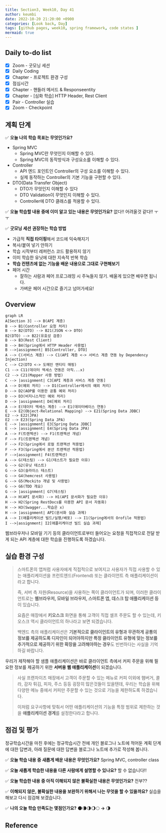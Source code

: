 ```yaml
---
title: Section3, Week10, Day 41
author: keumbi
date: 2022-10-20 21:20:00 +0900
categories: [Look back, Day]
tags: [github pages, week10, spring framework, code states ]
mermaid: true
---
```



## Daily to-do list

- [x]  Zoom - 굿모닝 세션
- [x]  Daily Coding
- [x]  Chapter - 프로젝트 환경 구성
- [x]  점심시간
- [x]  Chapter - 핸들러 메서드 & Responseentity
- [x]  Chapter - [심화 학습] HTTP Header, Rest Client
- [x]  Pair - Controller 실습
- [x]  Zoom - Checkpoint

## 계획 단계

✅ **오늘 나의 학습 목표는 무엇인가요?**
- Spring MVC
  - Spring MVC란 무엇인지 이해할 수 있다.
  - Spring MVC의 동작방식과 구성요소를 이해할 수 있다.
- Controller
  - API 엔드 포인트인 Controller의 구성 요소를 이해할 수 있다.
  - 실제 동작하는 Controller의 기본 기능을 구현할 수 있다.
- DTO(Data Transfer Object)
  - DTO가 무엇인지 이해할 수 있다
  - DTO Validation이 무엇인지 이해할 수 있다.
  - Controller에 DTO 클래스를 적용할 수 있다.

✅ **오늘 학습할 내용 중에 이미 알고 있는 내용은 무엇인가요?** 없다!! 어려울것 같다!! ㅜㅜ

✅ **굿모닝 세션**
**권장하는 학습 방법**
* 가급적 **직접 타이핑**해서 코드에 익숙해지기
* 복사/붙여 넣기 안하기
* 학습 시작부터 레퍼런스 코드 활용하지 않기
* 이미 학습한 유닛에 대한 지속적 반복 학습
* **학습 컨텐츠에 없는 기능을 배운 내용으로 그대로 구현해보기**
* 페어 시간
  * 잘하는 사람과 페어 프로그래밍 시 주눅들지 않기. 배울게 있으면 배우면 됩니다.
  * 가벼운 페어 시간으로 즐기고 넘어가세요!

## Overview
```mermaid
graph LR
A[Section 3] --> B(API 계층)
B --> B1(Controller 요청 처리)
B --> B2(DTO) --> B21(JSON <-> DTO)
B2(DTO) --> B22(유효성 검증)
B --> B3(Rest Client)
B --> B4(Spring에서 HTTP Header 사용법)
B -->|assignment| B5[Controller, DTO]
A --> C(서비스 계층) --> C1(API 계층 <-> 서비스 계층 연동 by Dependency Injection)
C --> C2(DTO <-> 도메인 엔티티 매핑)
C1 --> C11(데이터 엑세스 연동은 아직...x)
C2 --> C21(Mapper 사용 방법)
C --> |assignment| C3[API 계층과 서비스 계층 연동]
A --> D(예외 처리) --> D1(Controller에서의 예외 처리)
D --> D2(AOP를 이용한 공통 예외 처리)
D --> D3(비지니스적인 예외 처리)
D --> |assignment| D4[예외 처리]
A --> E(데이터 엑세스 계층) --> E1(데이터베이스 연동)
E --> E2(Object-Relational Mapping) --> E21(Spring Data JDBC)
E2 --> E22(JPA)
E2 --> E23(Spring Data JPA)
E --> |assignment| E3[Spring Data JDBC]
E --> |assignment| E4(Spring Data JPA)
A --> F(트렌젝션) --> F1(트렌젝션 개념)
F --> F1(트렌젝션 개념)
F --> F2(Spring에서 로컬 트랜잭션 적용법)
F --> F3(Spring에서 분산 트랜잭션 적용법)
F -->|assignment| F4(트렌젝션)
A --> G(테스팅) --> G1(테스트가 필요한 이유)
G --> G2(유닛 테스트)
G --> G3(슬라이스 테스트)
G --> G4(hemcrest 사용법)
G --> G5(Mockito 개념 및 사용법)
G --> G6(TDD 개요)
G --> |assignment| G7(테스팅)
A --> H(API 문서화) --> H1(API 문서화가 필요한 이유)
H --> H2(Spring RestDocs를 이용한 API 문서 자동화)
H --> H3(Swagger...학습은 x)
H --> |assignment| API(문서화 실습 과제)
A --> I(애플리케이션 빌드/실행/배포) --> I1(Spring에서의 Orofile 적용법)
I -->|assignment| I2[애플리케이션 빌드 실습 과제]
```

웹브라우저나 모바일 기기 등의 클라이언트로부터 들어오는 요청을 직접적으로 전달 받게 되는 API 계층에 대한 학습을 진행하도록 하겠습니다.


## 실습 환경 구성
> 스마트폰의 앱처럼 사용자에게 직접적으로 보여지고 사용자가 직접 사용할 수 있는 애플리케이션을 프런트엔드(Frontend) 또는 클라이언트 측 애플리케이션이라고 합니다.
>
>
> 즉, 서버 측 자원(Resource)을 사용하는 쪽이 클라이언트가 되며, 이러한 클라이언트로는 **웹브라우저, 모바일 브라우저, 스마트폰 앱, 데스크 탑 애플리케이션 등**이 있습니다.
>
> 요즘은 매장에서 **키오스크** 화면을 통해 고객이 직접 셀프 주문도 할 수 있는데, 키오스크 역시 클라이언트의 하나라고 보면 되겠습니다.
>
> 백엔드 측의 애플리케이션은 **기본적으로 클라이언트의 유형과 무관하게 공통의 정보를 제공하도록 디자인이 되어야하지만 특정 클라이언트 유형에 맞는 정보를 추가적으로 제공하기 위한 확장을 고려해야하는 경우**도 빈번하다는 사실을 기억하길 바랍니다.
>

우리가 제작해야 할 샘플 애플리케이션은 바로 클라이언트 측에서 커피 주문을 위해 필요한 정보를 제공하기 위한 **서버용 웹 애플리케이션**이 되겠습니다.

> 사실 프랜차이즈 매장에서 고객이 주문할 수 있는 메뉴로 커피 이외에 햄버거, 콜라, 감자 튀김, 피자, 주스 등등 굉장히 많은것들이 있을텐데, 우리는 학습을 위해 다양한 메뉴 중에서 커피만 주문할 수 있는 것으로 기능을 제한하도록 하겠습니다.
>
>
> 이처럼 요구사항에 맞춰서 어떤 애플리케이션의 기능을 특정 범위로 제한하는 것을 **애플리케이션 경계**를 설정한다라고 합니다.
>



## 점검 및 평가

정규학습시간을 마친 후에는 정규학습시간 전에 개인 블로그나 노트에 적어둔 계획 단계에 대한 답변과, 아래 질문에 대한 답변을 블로그나 노트에 추가로 작성해 봅니다.

  ✅ **오늘 학습 내용 중 새롭게 배운 내용은 무엇인가요?** Spring MVC, controller class

  ✅ **오늘 새롭게 학습한 내용을 다른 사람에게 설명할 수 있나요?** 할 수 없습니다!!

  ✅ **오늘 학습한 내용 중 아직 이해되지 않은 불확실한 내용은 무엇인가요?** 전부??

  ✅ **이해되지 않은, 불확실한 내용을 보완하기 위해서 나는 무엇을 할 수 있을까요?** 실습을 해보고 다시 점검해 보겠습니다.

  ✅ **나의 오늘 학습 만족도는 몇점인가요?** 🌑🌘🌗🌖🌕  **→**  🌗

## Reference
